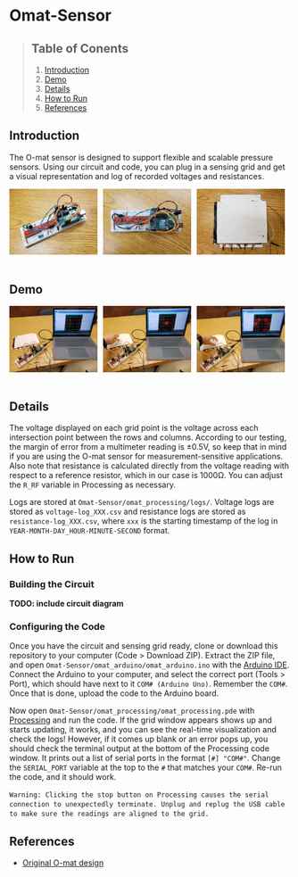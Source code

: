 # Omat-Sensor

> ## Table of Conents
> 1. [Introduction](#introduction)
> 1. [Demo](#demo)
> 1. [Details](#details)
> 1. [How to Run](#how-to-run)
> 1. [References](#references)

## Introduction

The O-mat sensor is designed to support flexible and scalable pressure sensors. Using our circuit and code, you can plug in a sensing grid and get a visual representation and log of recorded voltages and resistances.

<div style="display:flex">
    <div style="flex:1; padding-right:10px">
        <img src="res/circuit1.jpg">
    </div>
    <div style="flex:1; padding-right:10px">
        <img src="res/circuit2.jpg">
    </div>
    <div style="flex:1; padding-right:10px">
        <img src="res/grid1.jpg">
    </div>
</div>

<br>

## Demo

<div style="display:flex">
    <div style="flex:1; padding-right:10px">
        <img src="res/demo1.jpg">
    </div>
    <div style="flex:1; padding-right:10px">
        <img src="res/demo2.jpg">
    </div>
    <div style="flex:1; padding-right:10px">
        <img src="res/demo3.jpg">
    </div>
</div>

<br>

## Details
The voltage displayed on each grid point is the voltage across each intersection point between the rows and columns. According to our testing, the margin of error from a multimeter reading is &#xB1;0.5V, so keep that in mind if you are using the O-mat sensor for measurement-sensitive applications. Also note that resistance is calculated directly from the voltage reading with respect to a reference resistor, which in our case is 1000&#8486;. You can adjust the `R_RF` variable in Processing as necessary.

Logs are stored at `Omat-Sensor/omat_processing/logs/`. Voltage logs are stored as `voltage-log_XXX.csv` and resistance logs are stored as `resistance-log_XXX.csv`, where `xxx` is the starting timestamp of the log in `YEAR-MONTH-DAY_HOUR-MINUTE-SECOND` format.

## How to Run

### Building the Circuit

**TODO: include circuit diagram**

### Configuring the Code

Once you have the circuit and sensing grid ready, clone or download this repository to your computer (Code > Download ZIP). Extract the ZIP file, and open `Omat-Sensor/omat_arduino/omat_arduino.ino` with the [Arduino IDE](https://www.arduino.cc/en/software). Connect the Arduino to your computer, and select the correct port (Tools > Port), which should have next to it `COM# (Arduino Uno)`. Remember the `COM#`. Once that is done, upload the code to the Arduino board.

Now open `Omat-Sensor/omat_processing/omat_processing.pde` with [Processing](https://processing.org/download) and run the code. If the grid window appears shows up and starts updating, it works, and you can see the real-time visualization and check the logs! However, if it comes up blank or an error pops up, you should check the terminal output at the bottom of the Processing code window. It prints out a list of serial ports in the format `[#] "COM#"`. Change the `SERIAL_PORT` variable at the top to the `#` that matches your `COM#`. Re-run the code, and it should work.

`Warning: Clicking the stop button on Processing causes the serial connection to unexpectedly terminate. Unplug and replug the USB cable to make sure the readings are aligned to the grid.`

## References

* [Original O-mat design](https://www.instructables.com/O-mat/)

<!---
The Arduino sends serial data into a port in the computer, which triggers Processing's serialEvent(), from which we can display the locations and magnitudes of pressure. 
--->
